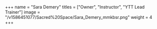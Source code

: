 +++
name = "Sara Demery"
titles = ["Owner", "Instructor", "YTT Lead Trainer"]
image = "/v1586451077/Sacred%20Space/Sara_Demery_mmkbsr.png"
weight = 4
+++